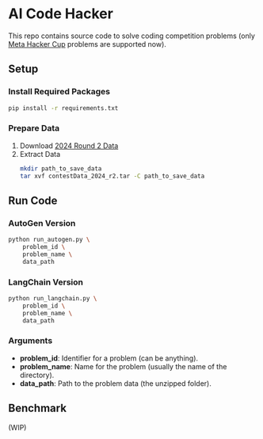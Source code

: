 # AI Code Hacker

This repo contains source code to solve coding competition problems (only [Meta Hacker Cup](https://www.facebook.com/codingcompetitions/hacker-cup) problems are supported now).

## Setup

### Install Required Packages
```bash
pip install -r requirements.txt
```

### Prepare Data

1. Download [2024 Round 2 Data](https://drive.google.com/file/d/1buaEbjurH_7DnEohKHBA1UggoYSJtUj0/view?usp=drive_link)
2. Extract Data
   ```bash
   mkdir path_to_save_data
   tar xvf contestData_2024_r2.tar -C path_to_save_data
   ```

## Run Code

### AutoGen Version
```bash
python run_autogen.py \
    problem_id \
    problem_name \
    data_path
```

### LangChain Version
```bash
python run_langchain.py \
    problem_id \
    problem_name \
    data_path
```

### Arguments
- **problem_id**: Identifier for a problem (can be anything).
- **problem_name**: Name for the problem (usually the name of the directory).
- **data_path**: Path to the problem data (the unzipped folder).

## Benchmark
(WIP)
